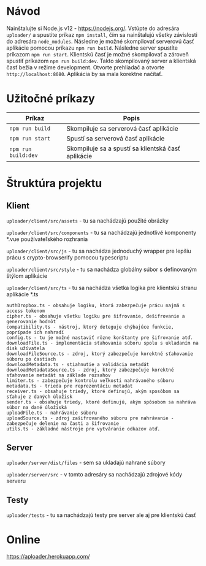 # Návod

Nainštalujte si Node.js v12 - https://nodejs.org/.
Vstúpte do adresára `uploader/` a spustite príkaz `npm install`, 
čím sa nainštalujú všetky závislosti do adresára `node_modules`.
Následne je možné skompilovať serverovú časť aplikácie pomocou príkazu
`npm run build`. Následne server spustíte príkazom 
`npm run start`. Klientskú časť je možné skompilovať a zároveň spustiť
príkazom `npm run build:dev`. Takto skompilovaný server a klientská časť
bežia v režime development. Otvorte prehliadač a otvorte `http://localhost:8080`.
Aplikácia by sa mala korektne načítať.
# Užitočné príkazy

| Príkaz           | Popis       |
|------------------|-------------|
| `npm run build`  | Skompiluje sa serverová časť aplikácie
| `npm run start`  | Spustí sa serverová časť aplikácie
| `npm run build:dev`  | Skompiluje sa a spustí sa klientská časť aplikácie

# Štruktúra projektu
## Klient
`uploader/client/src/assets` - tu sa nachádzajú použité obrázky

`uploader/client/src/components` - tu sa nachádzajú jednotlivé komponenty *.vue
používateľského rozhrania

`uploader/client/src/js` - tu sa nachádza jednoduchý wrapper pre lepšiu prácu s
crypto-browserify pomocou typescriptu

`uploader/client/src/style` - tu sa nachádza globálny súbor s definovaným štýlom aplikácie

`uploader/client/src/ts` - tu sa nachádza všetka logika pre klientskú stranu aplikácie *.ts
    
    authDropbox.ts - obsahuje logiku, ktorá zabezpečuje prácu najmä s access tokenom 
    cipher.ts - obsahuje všetku logiku pre šifrovanie, dešifrovanie a generovanie hodnôt
    compatibility.ts - nástroj, ktorý deteguje chýbajúce funkcie, poprípade ich nahradí
    config.ts - tu je možné nastaviť rôzne konštanty pre šifrovanie atď.
    downloadFile.ts - implementácia sťahovania súboru spolu s ukladaním na disk užívatela
    downloadFileSource.ts - zdroj, ktorý zabezpečuje korektné sťahovanie súboru po častiach
    downloadMetadata.ts - stiahnutie a validácia metadát
    downloadMetadataSource.ts - zdroj, ktorý zabezpečuje korektné sťahovanie metadát na základe rozsahov
    limiter.ts - zabezpečuje kontrolu veľkosti nahrávaného súboru
    metadata.ts - trieda pre reprezentáciu metadat
    receiver.ts - obsahuje triedy, ktoré definujú, akým sposôbom sa sťahuje z daných úložisk
    sender.ts - obsahuje triedy, ktoré definujú, akým spôsobom sa nahráva súbor na dané úložiská
    uploadFile.ts - nahrávanie súboru
    uploadSource.ts - zdroj zašifrovaného súboru pre nahrávanie - zabezpečuje delenie na časti a šifrovanie
    utils.ts - základné nástroje pre vytváranie odkazov atď.
    
## Server
`uploader/server/dist/files` - sem sa ukladajú nahrané súbory

`uploader/server/src` - v tomto adresáry sa nachádzajú zdrojové kódy serveru

## Testy
`uploader/tests` - tu sa nachádzajú testy pre server ale aj pre klientskú časť
# Online
https://aploader.herokuapp.com/